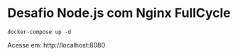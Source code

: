 # Desafio Node.js com Nginx FullCycle


```
docker-compose up -d

```
Acesse em: http://localhost:8080

